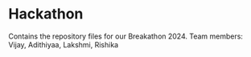 # Hackathon
Contains the repository files for our Breakathon 2024. Team members: Vijay, Adithiyaa, Lakshmi, Rishika
